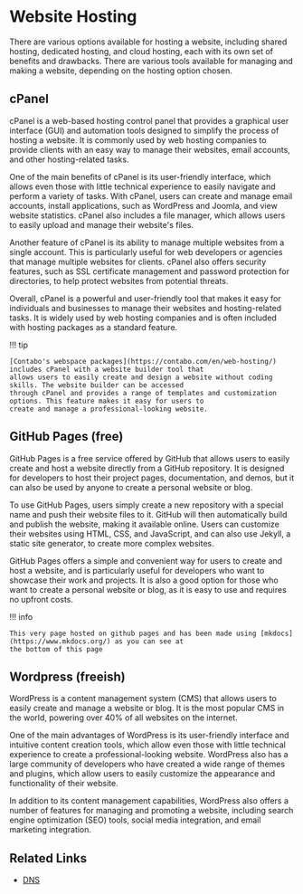 # Website Hosting

There are various options available for hosting a website, including shared hosting, dedicated
hosting, and cloud hosting, each with its own set of benefits and drawbacks.
There are various tools available for managing and making a website, depending on the hosting option chosen.


## cPanel

cPanel is a web-based hosting control panel that provides a graphical user interface (GUI) and automation tools designed
to simplify the process of hosting a website. It is commonly used by web hosting companies to provide clients with an
easy way to manage their websites, email accounts, and other hosting-related tasks.

One of the main benefits of cPanel is its user-friendly interface, which allows even those with little technical
experience to easily navigate and perform a variety of tasks. With cPanel, users can create and manage email accounts,
install applications, such as WordPress and Joomla, and view website statistics. cPanel also includes a file manager,
which allows users to easily upload and manage their website's files.

Another feature of cPanel is its ability to manage multiple websites from a single account. This is particularly useful
for web developers or agencies that manage multiple websites for clients. cPanel also offers security features, such as
SSL certificate management and password protection for directories, to help protect websites from potential threats.

Overall, cPanel is a powerful and user-friendly tool that makes it easy for individuals and businesses to manage their
websites and hosting-related tasks. It is widely used by web hosting companies and is often included with hosting
packages as a standard feature.

!!! tip

    [Contabo's webspace packages](https://contabo.com/en/web-hosting/) includes cPanel with a website builder tool that
    allows users to easily create and design a website without coding skills. The website builder can be accessed 
    through cPanel and provides a range of templates and customization options. This feature makes it easy for users to 
    create and manage a professional-looking website.

## GitHub Pages (free)

GitHub Pages is a free service offered by GitHub that allows users to easily create and host a website directly from a
GitHub repository. It is designed for developers to host their project pages, documentation, and demos, but it can also
be used by anyone to create a personal website or blog.

To use GitHub Pages, users simply create a new repository with a special name and push their website files to it. GitHub
will then automatically build and publish the website, making it available online. Users can customize their websites
using HTML, CSS, and JavaScript, and can also use Jekyll, a static site generator, to create more complex websites.

GitHub Pages offers a simple and convenient way for users to create and host a website, and is particularly useful for
developers who want to showcase their work and projects. It is also a good option for those who want to create a
personal website or blog, as it is easy to use and requires no upfront costs.

!!! info

    This very page hosted on github pages and has been made using [mkdocs](https://www.mkdocs.org/) as you can see at 
    the bottom of this page

## Wordpress (freeish)

WordPress is a content management system (CMS) that allows users to easily create and manage a website or blog. It is
the most popular CMS in the world, powering over 40% of all websites on the internet.

One of the main advantages of WordPress is its user-friendly interface and intuitive content creation tools, which allow
even those with little technical experience to create a professional-looking website. WordPress also has a large
community of developers who have created a wide range of themes and plugins, which allow users to easily customize the
appearance and functionality of their website.

In addition to its content management capabilities, WordPress also offers a number of features for managing and
promoting a website, including search engine optimization (SEO) tools, social media integration, and email marketing
integration.


## Related Links
* [DNS](./../Networking/DNS-Records.md)


